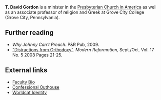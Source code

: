 **T. David Gordon** is a minister in the
[Presbyterian Church in America](Presbyterian_Church_in_America "Presbyterian Church in America")
as well as an associate professor of religion and Greek at Grove
City College (Grove City, Pennsylvania).


## Further reading

-   *Why Johnny Can't Preach*. P&R Pub, 2009.
-   ["Distractions from Orthodoxy"](http://www.modernreformation.org/default.php?page=articledisplay&var1=ArtRead&var2=964&var3=main&var4=Home).
    *Modern Reformation*, Sept./Oct. Vol. 17 No. 5 2008 Pages 21-25.

## External links

-   [Faculty Bio](http://www.gordonconwell.edu/ockenga/semlink/currentstudents/_coursecontent.inc/gordon/gordon.pdf)
-   [Confessional Outhouse](http://confessionalouthouse.wordpress.com/2008/09/09/the-toilet-effect-t-david-gordon-on-distraction/)
-   [Worldcat Identity](http://www.worldcat.org/identities/np-gordon,%20t%20david)



